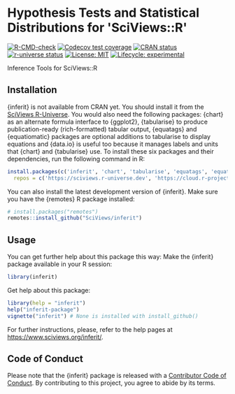 # Hypothesis Tests and Statistical Distributions for 'SciViews::R'

<!-- badges: start -->

[![R-CMD-check](https://github.com/SciViews/inferit/actions/workflows/R-CMD-check.yaml/badge.svg)](https://github.com/SciViews/inferit/actions/workflows/R-CMD-check.yaml) [![Codecov test coverage](https://codecov.io/gh/SciViews/inferit/branch/main/graph/badge.svg)](https://codecov.io/gh/SciViews/inferit?branch=main) [![CRAN status](https://www.r-pkg.org/badges/version/inferit)](https://cran.r-project.org/package=inferit) [![r-universe status](https://sciviews.r-universe.dev/badges/inferit)](https://sciviews.r-universe.dev/inferit) [![License: MIT](https://img.shields.io/badge/License-MIT-yellow.svg)](https://opensource.org/licenses/MIT) [![Lifecycle: experimental](https://img.shields.io/badge/lifecycle-experimental-orange.svg)](https://lifecycle.r-lib.org/articles/stages.html#experimental)

<!-- badges: end -->

Inference Tools for SciViews::R

## Installation

{inferit} is not available from CRAN yet. You should install it from the [SciViews R-Universe](https://sciviews.r-universe.dev). You would also need the following packages: {chart} as an alternate formula interface to {ggplot2}, {tabularise} to produce publication-ready (rich-formatted) tabular output, {equatags} and {equatiomatic} packages are optional additions to tabularise to display equations and {data.io} is useful too because it manages labels and units that {chart} and {tabularise} use. To install these six packages and their dependencies, run the following command in R:

``` r
install.packages(c('inferit', 'chart', 'tabularise', 'equatags', 'equatiomatic', 'data.io'),
  repos = c('https://sciviews.r-universe.dev', 'https://cloud.r-project.org'))
```

You can also install the latest development version of {inferit}. Make sure you have the {remotes} R package installed:

``` r
# install.packages("remotes")
remotes::install_github("SciViews/inferit")
```

## Usage

You can get further help about this package this way: Make the {inferit} package available in your R session:

``` r
library(inferit)
```

Get help about this package:

``` r
library(help = "inferit")
help("inferit-package")
vignette("inferit") # None is installed with install_github()
```

For further instructions, please, refer to the help pages at <https://www.sciviews.org/inferit/>.

## Code of Conduct

Please note that the {inferit} package is released with a [Contributor Code of Conduct](https://contributor-covenant.org/version/2/1/CODE_OF_CONDUCT.html). By contributing to this project, you agree to abide by its terms.
